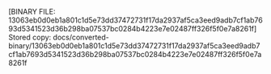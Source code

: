 [BINARY FILE: 13063eb0d0eb1a801c1d5e73dd37472731f17da2937af5ca3eed9adb7cf1ab7693d5341523d36b298ba07537bc0284b4223e7e02487ff326f5f0e7a8261f]
Stored copy: docs/converted-binary/13063eb0d0eb1a801c1d5e73dd37472731f17da2937af5ca3eed9adb7cf1ab7693d5341523d36b298ba07537bc0284b4223e7e02487ff326f5f0e7a8261f
